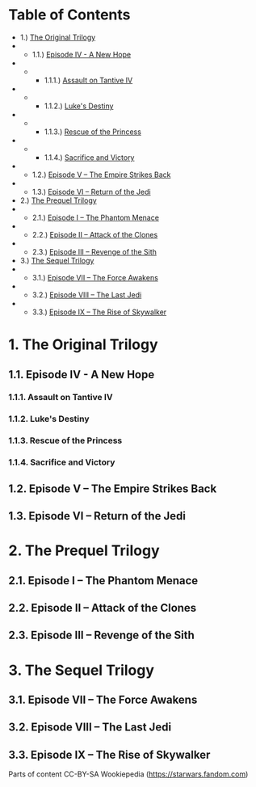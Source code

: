 # Table of Contents
-  1.) [The Original Trilogy](#1-the-original-trilogy)
- -  1.1.) [Episode IV - A New Hope](#11-episode-iv---a-new-hope)
- - -  1.1.1.) [Assault on Tantive IV](#111-assault-on-tantive-iv)
- - -  1.1.2.) [Luke's Destiny](#112-lukes-destiny)
- - -  1.1.3.) [Rescue of the Princess](#113-rescue-of-the-princess)
- - -  1.1.4.) [Sacrifice and Victory](#114-sacrifice-and-victory)
- -  1.2.) [Episode V – The Empire Strikes Back](#12-episode-v--the-empire-strikes-back)
- -  1.3.) [Episode VI – Return of the Jedi](#13-episode-vi--return-of-the-jedi)
-  2.) [The Prequel Trilogy](#2-the-prequel-trilogy)
- -  2.1.) [Episode I – The Phantom Menace](#21-episode-i--the-phantom-menace)
- -  2.2.) [Episode II – Attack of the Clones](#22-episode-ii--attack-of-the-clones)
- -  2.3.) [Episode III – Revenge of the Sith](#23-episode-iii--revenge-of-the-sith)
-  3.) [The Sequel Trilogy](#3-the-sequel-trilogy)
- -  3.1.) [Episode VII – The Force Awakens](#31-episode-vii--the-force-awakens)
- -  3.2.) [Episode VIII – The Last Jedi](#32-episode-viii--the-last-jedi)
- -  3.3.) [Episode IX – The Rise of Skywalker](#33-episode-ix--the-rise-of-skywalker)

# 1. The Original Trilogy

## 1.1. Episode IV - A New Hope
### 1.1.1. Assault on Tantive IV
### 1.1.2. Luke's Destiny
### 1.1.3. Rescue of the Princess
### 1.1.4. Sacrifice and Victory
## 1.2. Episode V – The Empire Strikes Back
## 1.3. Episode VI – Return of the Jedi

# 2. The Prequel Trilogy
## 2.1. Episode I – The Phantom Menace
## 2.2. Episode II – Attack of the Clones
## 2.3. Episode III – Revenge of the Sith


# 3. The Sequel Trilogy
## 3.1. Episode VII – The Force Awakens
## 3.2. Episode VIII – The Last Jedi
## 3.3. Episode IX – The Rise of Skywalker

Parts of content CC-BY-SA Wookiepedia (https://starwars.fandom.com)